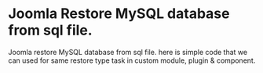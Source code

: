 # Joomla Restore MySQL database from sql file.
Joomla restore MySQL database from sql file. here is simple code that we can used for same restore type task in custom module, plugin &amp; component.
